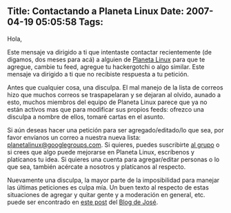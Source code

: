 Title: Contactando a Planeta Linux
Date: 2007-04-19 05:05:58
Tags: 
---
<p>Hola,</p>
<p>
Este mensaje va dirigido a ti que intentaste contactar recientemente (de digamos, dos meses para acá) a alguien de <a href="http://www.planetalinux.org/" target="_blank">Planeta Linux</a> para que te agregue, cambie tu feed, agregue tu hackergotchi o algo similar. Este mensaje va dirigido a ti que no recibiste respuesta a tu petición.

Antes que cualquier cosa, una disculpa. El mal manejo de la lista de correos hizo que muchos correos se traspapelaran y se dejaran al olvido, aunado a esto, muchos miembros del equipo de Planeta Linux parece que ya no están activos mas que para modificar sus propios feeds: ofrezco una disculpa a nombre de ellos, tomaré cartas en el asunto.

Si aún deseas hacer una petición para ser agregado/editado/lo que sea, por favor envíanos un correo a nuestra nueva lista: <a href="mailto:planetalinux@googlegroups.com" target="_blank">planetalinux@googlegroups.com</a>. Si quieres, puedes suscribirte <a href="http://groups.google.com/group/planetalinux" target="_blank">al grupo</a> o si crees que algo puede mejorarse en Planeta Linux, escríbenos y platícanos tu idea. Si quieres una cuenta para agregar/editar personas o lo que sea, también acércate a nosotros y platícanos al respecto.

Nuevamente una disculpa, la mayor parte de la imposibilidad para manejar las últimas peticiones es culpa mía. Un buen texto al respecto de estas situaciones de agregar y quitar gente y a moderación en general, etc. puede ser encontrado en <a href="http://blog.bureado.com.ve/?p=396" target="_blank">este post</a> del <a href="http://blog.bureado.com.ve/" target="_blank">Blog de José</a>. </p>
